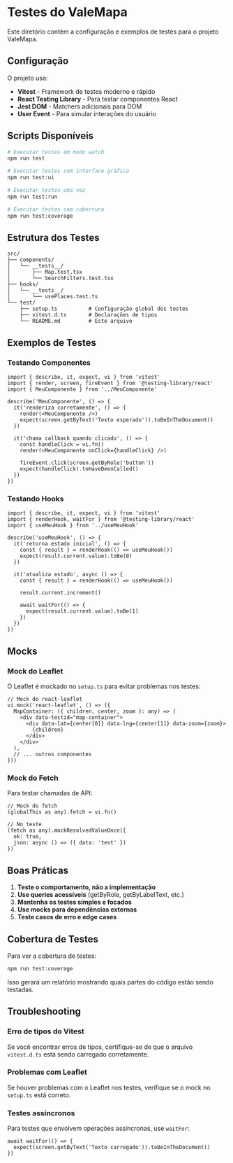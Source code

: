 # Testes do ValeMapa

Este diretório contém a configuração e exemplos de testes para o projeto ValeMapa.

## Configuração

O projeto usa:
- **Vitest** - Framework de testes moderno e rápido
- **React Testing Library** - Para testar componentes React
- **Jest DOM** - Matchers adicionais para DOM
- **User Event** - Para simular interações do usuário

## Scripts Disponíveis

```bash
# Executar testes em modo watch
npm run test

# Executar testes com interface gráfica
npm run test:ui

# Executar testes uma vez
npm run test:run

# Executar testes com cobertura
npm run test:coverage
```

## Estrutura dos Testes

```
src/
├── components/
│   └── __tests__/
│       ├── Map.test.tsx
│       └── SearchFilters.test.tsx
├── hooks/
│   └── __tests__/
│       └── usePlaces.test.ts
└── test/
    ├── setup.ts          # Configuração global dos testes
    ├── vitest.d.ts       # Declarações de tipos
    └── README.md         # Este arquivo
```

## Exemplos de Testes

### Testando Componentes

```tsx
import { describe, it, expect, vi } from 'vitest'
import { render, screen, fireEvent } from '@testing-library/react'
import { MeuComponente } from '../MeuComponente'

describe('MeuComponente', () => {
  it('renderiza corretamente', () => {
    render(<MeuComponente />)
    expect(screen.getByText('Texto esperado')).toBeInTheDocument()
  })

  it('chama callback quando clicado', () => {
    const handleClick = vi.fn()
    render(<MeuComponente onClick={handleClick} />)
    
    fireEvent.click(screen.getByRole('button'))
    expect(handleClick).toHaveBeenCalled()
  })
})
```

### Testando Hooks

```tsx
import { describe, it, expect, vi } from 'vitest'
import { renderHook, waitFor } from '@testing-library/react'
import { useMeuHook } from '../useMeuHook'

describe('useMeuHook', () => {
  it('retorna estado inicial', () => {
    const { result } = renderHook(() => useMeuHook())
    expect(result.current.value).toBe(0)
  })

  it('atualiza estado', async () => {
    const { result } = renderHook(() => useMeuHook())
    
    result.current.increment()
    
    await waitFor(() => {
      expect(result.current.value).toBe(1)
    })
  })
})
```

## Mocks

### Mock do Leaflet

O Leaflet é mockado no `setup.ts` para evitar problemas nos testes:

```tsx
// Mock do react-leaflet
vi.mock('react-leaflet', () => ({
  MapContainer: ({ children, center, zoom }: any) => (
    <div data-testid="map-container">
      <div data-lat={center[0]} data-lng={center[1]} data-zoom={zoom}>
        {children}
      </div>
    </div>
  ),
  // ... outros componentes
}))
```

### Mock do Fetch

Para testar chamadas de API:

```tsx
// Mock do fetch
(globalThis as any).fetch = vi.fn()

// No teste
(fetch as any).mockResolvedValueOnce({
  ok: true,
  json: async () => ({ data: 'test' })
})
```

## Boas Práticas

1. **Teste o comportamento, não a implementação**
2. **Use queries acessíveis** (getByRole, getByLabelText, etc.)
3. **Mantenha os testes simples e focados**
4. **Use mocks para dependências externas**
5. **Teste casos de erro e edge cases**

## Cobertura de Testes

Para ver a cobertura de testes:

```bash
npm run test:coverage
```

Isso gerará um relatório mostrando quais partes do código estão sendo testadas.

## Troubleshooting

### Erro de tipos do Vitest

Se você encontrar erros de tipos, certifique-se de que o arquivo `vitest.d.ts` está sendo carregado corretamente.

### Problemas com Leaflet

Se houver problemas com o Leaflet nos testes, verifique se o mock no `setup.ts` está correto.

### Testes assíncronos

Para testes que envolvem operações assíncronas, use `waitFor`:

```tsx
await waitFor(() => {
  expect(screen.getByText('Texto carregado')).toBeInTheDocument()
})
``` 